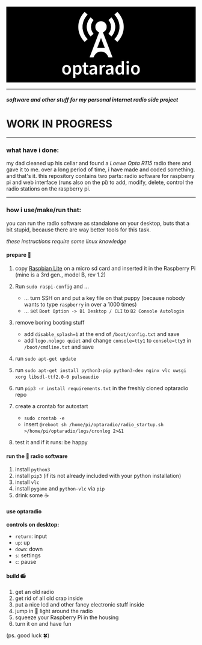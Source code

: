 ![# optaradio](./web/static/radio_plash.png)   
   
---

##### software and other stuff for my personal internet radio side project
# WORK IN PROGRESS

---

### what have i done:

my dad cleaned up his cellar and found a *Loewe Opta R115* radio there and gave it to me. over a long period of time, i have made and coded something. and that's it.
this repository contains two parts: radio software for raspberry pi and web interface (runs also on the pi) to add, modify, delete, control the radio stations on the raspberry pi.

---

### how i use/make/run that:

you can run the radio software as standalone on your desktop, buts that a bit stupid, because there are way better tools for this task. 

*these instructions require some linux knowledge*


#### prepare 🥧
1. copy [Raspbian Lite](https://www.raspberrypi.org/downloads/raspbian/) on a micro sd card and inserted it in the Raspberry Pi (mine is a 3rd gen., model B, rev 1.2)
2. Run `sudo raspi-config` and ...
    - ... turn SSH on and put a key file on that puppy (because nobody wants to type `raspberry` in over a 1000 times)
    - ... set `Boot Option -> B1 Desktop / CLI` to `B2 Console Autologin`
3. remove boring booting stuff
   - add `disable_splash=1` at the end of `/boot/config.txt` and save
   - add `logo.nologo quiet` and change `console=tty1` to `console=tty3` in `/boot/cmdline.txt` and save
4. run `sudo apt-get update`
5. run  `sudo apt-get install python3-pip python3-dev nginx vlc uwsgi xorg libsdl-ttf2.0-0 pulseaudio`
6. run `pip3 -r install requirements.txt` in the freshly cloned optaradio repo


5. create a crontab for autostart
	- `sudo crontab -e`
	- insert ```@reboot sh /home/pi/optaradio/radio_startup.sh >/home/pi/optaradio/logs/cronlog 2>&1```
6. test it and if it runs: be happy

#### run the 🐍 radio software 
1. install `python3`
2. install `pip3` (if its not already included with your python installation)
3. install `vlc`
4. install `pygame` and `python-vlc` via `pip`
5. drink some ☕️


#### use optaradio
**controls on desktop:**    
- `return`: input   
- `up`: up   
- `down`: down   
- `s`: settings   
- `c`: pause   

#### build 📻
1. get an old radio
2. get rid of all old crap inside
3. put a nice lcd and other fancy electronic stuff inside
4. jump in 🌙 light around the radio
5. squeeze your Raspberry Pi in the housing
6. turn it on and have fun

(ps. good luck 🍀)



